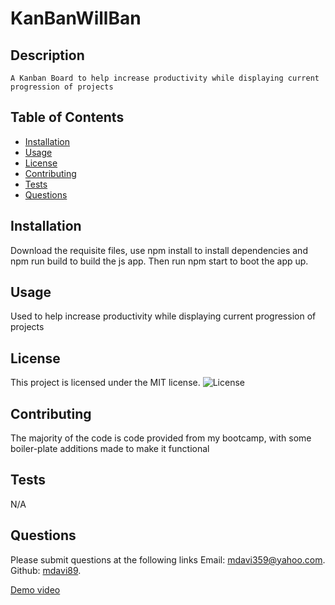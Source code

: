 # KanBanWillBan
  ## Description
    A Kanban Board to help increase productivity while displaying current progression of projects

  ## Table of Contents
  - [Installation](#installation)
  - [Usage](#usage)
  - [License](#license)
  - [Contributing](#contributing)
  - [Tests](#tests)
  - [Questions](#questions)

  ## Installation
  Download the requisite files, use npm install to install dependencies and npm run build to build the js app. Then run npm start to boot the app up.

  ## Usage
  Used to help increase productivity while displaying current progression of projects

  ## License
This project is licensed under the MIT license.
  ![License](https://img.shields.io/badge/license-MIT-blue.svg)

  ## Contributing
  The majority of the code is code provided from my bootcamp, with some boiler-plate additions made to make it functional

  ## Tests
  N/A
  
  ## Questions
  Please submit questions at the following links
  Email: [mdavi359@yahoo.com](mailto:mdavi359@yahoo.com).
  Github: [mdavi89](https://github.com/mdavi89).

  [Demo video](https://drive.google.com/file/d/1vjrOqrLksUTIwPi5TmWw4yxWxiwkSBC9/view)
